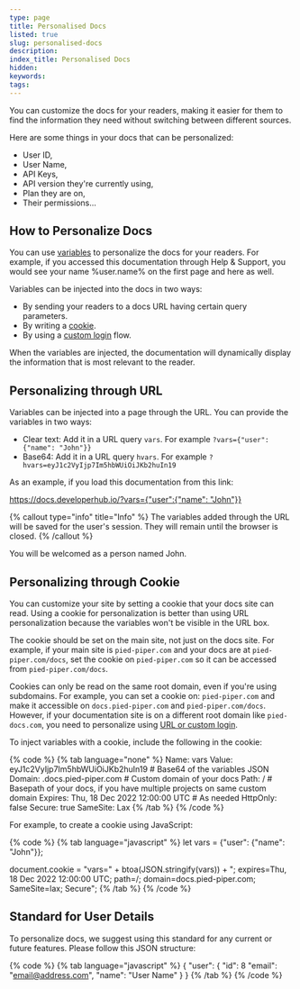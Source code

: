 ```yaml
---
type: page
title: Personalised Docs
listed: true
slug: personalised-docs
description: 
index_title: Personalised Docs
hidden: 
keywords: 
tags: 
---
```


You can customize the docs for your readers, making it easier for them to find the information they need without switching between different sources.

Here are some things in your docs that can be personalized:

- User ID,
- User Name,
- API Keys,
- API version they're currently using,
- Plan they are on,
- Their permissions...

## How to Personalize Docs

You can use [variables](/support-center/variables) to personalize the docs for your readers. For example, if you accessed this documentation through Help & Support, you would see your name %user.name% on the first page and here as well.

Variables can be injected into the docs in two ways:

- By sending your readers to a docs URL having certain query parameters.
- By writing a [cookie](/support-center/personalised-docs#personalising-through-cookie).
- By using a [custom login](/support-center/custom-login) flow.

When the variables are injected, the documentation will dynamically display the information that is most relevant to the reader.

## Personalizing through URL

Variables can be injected into a page through the URL. You can provide the variables in two ways:

- Clear text: Add it in a URL query `vars`. For example `?vars={"user":{"name": "John"}}`
- Base64: Add it in a URL query `hvars`. For example `?hvars=eyJ1c2VyIjp7Im5hbWUiOiJKb2huIn19`

As an example, if you load this documentation from this link:

[https://docs.developerhub.io/?vars={"user":{"name": "John"}}](https://docs.developerhub.io/?vars=%7B%22user%22:%7B%22name%22:%22John%22%7D%7D)

{% callout type="info" title="Info" %}
The variables added through the URL will be saved for the user's session. They will remain until the browser is closed.
{% /callout %}

You will be welcomed as a person named John.

## Personalizing through Cookie

You can customize your site by setting a cookie that your docs site can read. Using a cookie for personalization is better than using URL personalization because the variables won't be visible in the URL box.

The cookie should be set on the main site, not just on the docs site. For example, if your main site is `pied-piper.com` and your docs are at `pied-piper.com/docs`, set the cookie on `pied-piper.com` so it can be accessed from `pied-piper.com/docs`.

Cookies can only be read on the same root domain, even if you're using subdomains. For example, you can set a cookie on: `pied-piper.com` and make it accessible on `docs.pied-piper.com` and `pied-piper.com/docs`. However, if your documentation site is on a different root domain like `pied-docs.com`, you need to personalize using [URL or custom login](/support-center/personalised-docs#how-to-personalise-docs).

To inject variables with a cookie, include the following in the cookie:

{% code %}
{% tab language="none" %}
Name: vars
Value: eyJ1c2VyIjp7Im5hbWUiOiJKb2huIn19 # Base64 of the variables JSON
Domain: .docs.pied-piper.com # Custom domain of your docs
Path: / # Basepath of your docs, if you have multiple projects on same custom domain
Expires: Thu, 18 Dec 2022 12:00:00 UTC # As needed
HttpOnly: false
Secure: true
SameSite: Lax
{% /tab %}
{% /code %}

For example, to create a cookie using JavaScript:

{% code %}
{% tab language="javascript" %}
let vars = {"user": {"name": "John"}};

document.cookie = "vars=" + btoa(JSON.stringify(vars)) + "; expires=Thu, 18 Dec 2022 12:00:00 UTC; path=/; domain=docs.pied-piper.com; SameSite=lax; Secure";
{% /tab %}
{% /code %}

## Standard for User Details

To personalize docs, we suggest using this standard for any current or future features. Please follow this JSON structure:

{% code %}
{% tab language="javascript" %}
{
  "user": {
    "id": 8
    "email": "email@address.com",
    "name": "User Name"
	}
}
{% /tab %}
{% /code %}